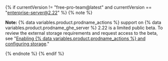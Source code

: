 {% if currentVersion != "free-pro-team@latest" and currentVersion == "enterprise-server@2.22" %}
{% note %}

**Note:** {% data variables.product.prodname_actions %} support on {% data variables.product.prodname_ghe_server %} 2.22 is a limited public beta. To review the external storage requirements and request access to the beta, see "[Enabling {% data variables.product.prodname_actions %} and configuring storage](/enterprise/admin/github-actions/enabling-github-actions-and-configuring-storage)."

{% endnote %}
{% endif %}